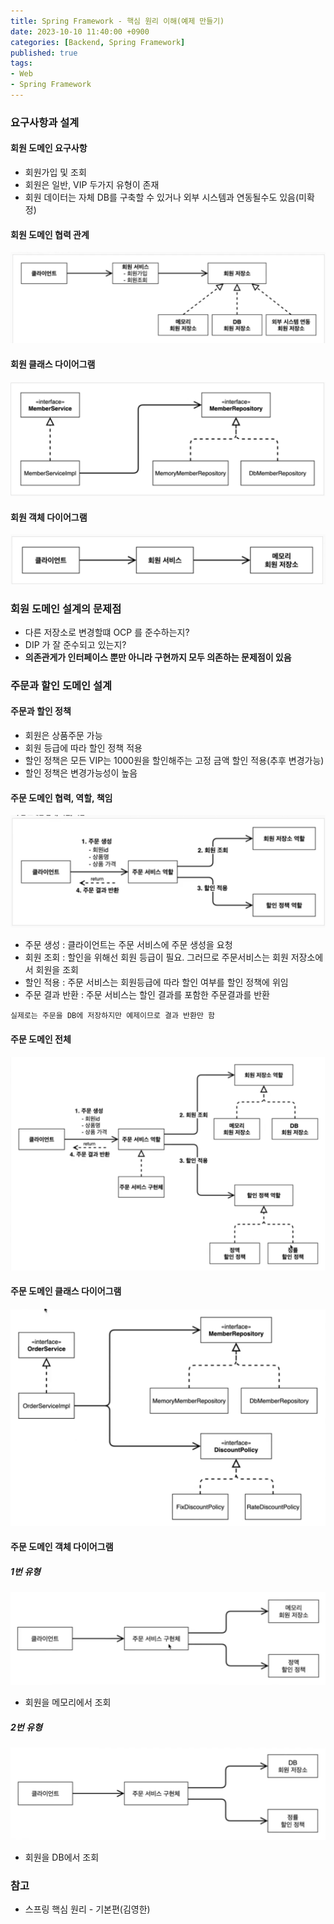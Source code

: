 ```yaml
---
title: Spring Framework - 핵심 원리 이해(예제 만들기)
date: 2023-10-10 11:40:00 +0900
categories: [Backend, Spring Framework]
published: true
tags:
- Web
- Spring Framework
---
```


### 요구사항과 설계
#### 회원 도메인 요구사항
 - 회원가입 및 조회
 - 회원은 일반, VIP 두가지 유형이 존재
 - 회원 데이터는 자체 DB를 구축할 수 있거나 외부 시스템과 연동될수도 있음(미확정)

#### 회원 도메인 협력 관계
![Alt text](/assets/posts/img/spring/spring_basic/spring_02_01.png)

#### 회원 클래스 다이어그램
![Alt text](/assets/posts/img/spring/spring_basic/spring_02_02.png)

#### 회원 객체 다이어그램
![Alt text](/assets/posts/img/spring/spring_basic/spring_02_03.png)

### 회원 도메인 설계의 문제점
 - 다른 저장소로 변경할떄 OCP 를 준수하는지?
 - DIP 가 잘 준수되고 있는지?
 - **의존관게가 인터페이스 뿐만 아니라 구현까지 모두 의존하는 문제점이 있음**

### 주문과 할인 도메인 설계

#### 주문과 할인 정책
 - 회원은 상품주문 가능
 - 회원 등급에 따라 할인 정책 적용
 - 할인 정책은 모든 VIP는 1000원을 할인해주는 고정 금액 할인 적용(추후 변경가능)
 - 할인 정책은 변경가능성이 높음

#### 주문 도메인 협력, 역할, 책임
![Alt text](/assets/posts/img/spring/spring_basic/spring_02_04.png)
 - 주문 생성 : 클라이언트는 주문 서비스에 주문 생성을 요청
 - 회원 조회 : 할인을 위해선 회원 등급이 필요. 그러므로 주문서비스는 회원 저장소에서 회원을 조회
 - 할인 적용 : 주문 서비스는 회원등급에 따라 할인 여부를 할인 정책에 위임
 - 주문 결과 반환 : 주문 서비스는 할인 결과를 포함한 주문결과를 반환

`실제로는 주문을 DB에 저장하지만 예제이므로 결과 반환만 함`

#### 주문 도메인 전체
![Alt text](/assets/posts/img/spring/spring_basic/spring_02_05.png)

#### 주문 도메인 클래스 다이어그램
![Alt text](/assets/posts/img/spring/spring_basic/spring_02_06.png)

#### 주문 도메인 객체 다이어그램
##### 1번 유형
![Alt text](/assets/posts/img/spring/spring_basic/spring_02_07.png)
 - 회원을 메모리에서 조회

##### 2번 유형
![Alt text](/assets/posts/img/spring/spring_basic/spring_02_08.png)
 - 회원을 DB에서 조회

### 참고
 - 스프링 핵심 원리 - 기본편(김영한)
